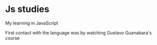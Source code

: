# Js studies
 My learning in JavaScript

First contact with the language was by watching Gustavo Guanabara's course
